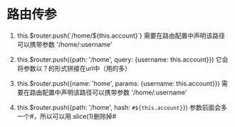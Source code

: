 # 路由传参

1. this.$router.push(`/home/${this.account}`)
需要在路由配置中声明该路径可以携带参数 '/home/:username'

2. this.$router.push({path: '/home', query: {username: this.account}})
它会将参数以？的形式拼接在url中（用的多）

3. this.$router.push({name: 'home', params: {username: this.account}})
需要在路由配置中声明该路径可以携带参数 '/home/:username'

4. this.$router.push({path: '/home', hash: `#${this.account}`})
参数前面会多一个#，所以可以用.slice(1)删除掉#